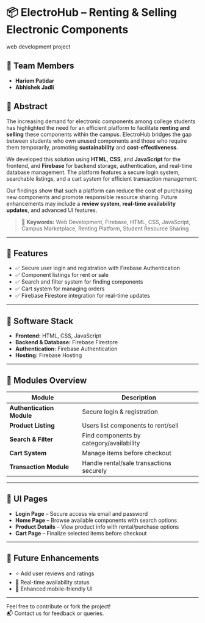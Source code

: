 #  📦 ElectroHub – Renting & Selling Electronic Components
 web development project 

## 👥 Team Members
- **Hariom Patidar**  
- **Abhishek Jadli**  

## 📄 Abstract

The increasing demand for electronic components among college students has highlighted the need for an efficient platform to facilitate **renting and selling** these components within the campus. ElectroHub bridges the gap between students who own unused components and those who require them temporarily, promoting **sustainability** and **cost-effectiveness**.

We developed this solution using **HTML**, **CSS**, and **JavaScript** for the frontend, and **Firebase** for backend storage, authentication, and real-time database management. The platform features a secure login system, searchable listings, and a cart system for efficient transaction management.

Our findings show that such a platform can reduce the cost of purchasing new components and promote responsible resource sharing. Future enhancements may include a **review system**, **real-time availability updates**, and advanced UI features.

> 🔑 **Keywords:** Web Development, Firebase, HTML, CSS, JavaScript, Campus Marketplace, Renting Platform, Student Resource Sharing

---

## 🚀 Features

- ✅ Secure user login and registration with Firebase Authentication  
- ✅ Component listings for rent or sale  
- ✅ Search and filter system for finding components  
- ✅ Cart system for managing orders  
- ✅ Firebase Firestore integration for real-time updates  

---

## 🔧 Software Stack

- **Frontend:** HTML, CSS, JavaScript  
- **Backend & Database:** Firebase Firestore  
- **Authentication:** Firebase Authentication  
- **Hosting:** Firebase Hosting  

---

## 🧩 Modules Overview

| Module                    | Description |
|---------------------------|-------------|
| **Authentication Module** | Secure login & registration |
| **Product Listing**       | Users list components to rent/sell |
| **Search & Filter**       | Find components by category/availability |
| **Cart System**           | Manage items before checkout |
| **Transaction Module**    | Handle rental/sale transactions securely |

---

## 🎨 UI Pages

- **Login Page** – Secure access via email and password  
- **Home Page** – Browse available components with search options  
- **Product Details** – View product info with rental/purchase options  
- **Cart Page** – Finalize selected items before checkout  

---

## 📌 Future Enhancements

- ⭐ Add user reviews and ratings  
- 🔄 Real-time availability status  
- 🎨 Enhanced mobile-friendly UI  

---

Feel free to contribute or fork the project!  
📬 Contact us for feedback or queries.

